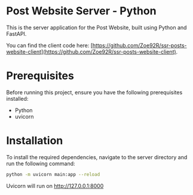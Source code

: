 # Post Website Server - Python
This is the server application for the Post Website, built using Python and FastAPI.

You can find the client code here: [https://github.com/Zoe92R/ssr-posts-website-client](https://github.com/Zoe92R/ssr-posts-website-client). 

# Prerequisites
Before running this project, ensure you have the following prerequisites installed:

- Python
- uvicorn

# Installation
To install the required dependencies, navigate to the server directory and run the following command:

```bash
python -m uvicorn main:app --reload
```

Uvicorn will run on http://127.0.0.1:8000
